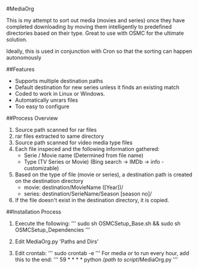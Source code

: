 #MediaOrg

This is my attempt to sort out media (movies and series) once they have completed downloading
by moving them intelligently to predefined directories based on their type. Great to use with OSMC for the ultimate solution. 

Ideally, this is used in conjunction with Cron so that the sorting can happen autonomously

##Features

- Supports multiple destination paths
- Default destination for new series unless it finds an existing match
- Coded to work in Linux or Windows.
- Automatically unrars files
- Too easy to configure

##Process Overview

1. Source path scanned for rar files
2. rar files extracted to same directory
3. Source path scanned for video media type files
4. Each file inspeced and the following information gathered:
   -  Serie / Movie name (Determined from file name)
   -  Type (TV Series or Movie) (Bing search -> IMDb -> info - customizable)
5. Based on the type of file (movie or series), a destination path is created on the destination directory
   -  movie: destination/MovieName ([Year])/
   -  series: destination/SerieName/Season [season no]/
6. If the file doesn't exist in the destination directory, it is copied.


##Installation Process

1. Execute the following:
'''
sudo sh OSMCSetup_Base.sh && sudo sh OSMCSetup_Dependencies
'''

2. Edit MediaOrg.py 'Paths and Dirs'
3. Edit crontab:
'''
sudo crontab -e 
'''
For media or to run every hour, add this to the end:
''' 
59 * * * * python /*path to script*/MediaOrg.py
'''

